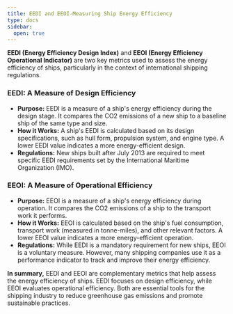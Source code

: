 ```yaml
---
title: EEDI and EEOI-Measuring Ship Energy Efficiency
type: docs
sidebar:
  open: true
---
```


**EEDI (Energy Efficiency Design Index)** and **EEOI (Energy Efficiency Operational Indicator)** are two key metrics used to assess the energy efficiency of ships, particularly in the context of international shipping regulations.

### EEDI: A Measure of Design Efficiency
* **Purpose:** EEDI is a measure of a ship's energy efficiency during the design stage. It compares the CO2 emissions of a new ship to a baseline ship of the same type and size.
* **How it Works:** A ship's EEDI is calculated based on its design specifications, such as hull form, propulsion system, and engine type. A lower EEDI value indicates a more energy-efficient design.
* **Regulations:** New ships built after July 2013 are required to meet specific EEDI requirements set by the International Maritime Organization (IMO).

### EEOI: A Measure of Operational Efficiency
* **Purpose:** EEOI is a measure of a ship's energy efficiency during operation. It compares the CO2 emissions of a ship to the transport work it performs.
* **How it Works:** EEOI is calculated based on the ship's fuel consumption, transport work (measured in tonne-miles), and other relevant factors. A lower EEOI value indicates a more energy-efficient operation.
* **Regulations:** While EEDI is a mandatory requirement for new ships, EEOI is a voluntary measure. However, many shipping companies use it as a performance indicator to track and improve their energy efficiency.

**In summary,** EEDI and EEOI are complementary metrics that help assess the energy efficiency of ships. EEDI focuses on design efficiency, while EEOI evaluates operational efficiency. Both are essential tools for the shipping industry to reduce greenhouse gas emissions and promote sustainable practices.


